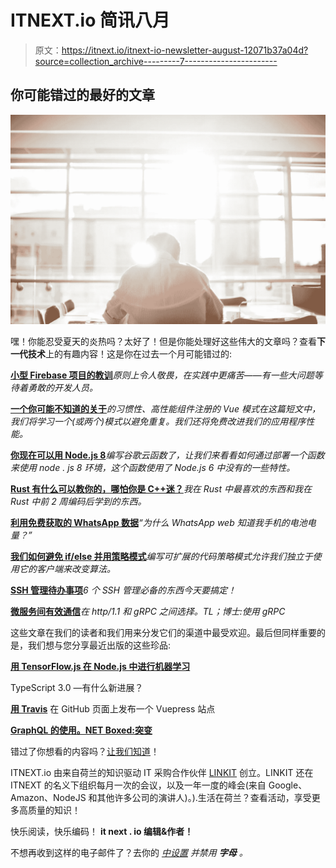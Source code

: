 # ITNEXT.io 简讯八月

> 原文：<https://itnext.io/itnext-io-newsletter-august-12071b37a04d?source=collection_archive---------7----------------------->

## 你可能错过的最好的文章

![](img/6b12ddd27a44a479666f437db979c2fa.png)

嘿！你能忍受夏天的炎热吗？太好了！但是你能处理好这些伟大的文章吗？查看**下一代技术**上的有趣内容！这是你在过去一个月可能错过的:

[**小型 Firebase 项目的教训**](/lessons-from-a-long-week-with-firebase-b433ce8ee49e)*原则上令人敬畏，在实践中更痛苦——有一些大问题等待着勇敢的开发人员。*

[**一个你可能不知道的关于**](/vue-a-pattern-for-idiomatic-performant-component-registration-you-might-not-know-about-9f3c091846f5)*的习惯性、高性能组件注册的 Vue 模式在这篇短文中，我们将学习一个(或两个)模式以避免重复。我们还将免费改进我们的应用程序性能。*

[**你现在可以用 Node.js 8**](/you-can-now-write-google-cloud-functions-with-node-js-8-bd066ea6d4f5)*编写谷歌云函数了，让我们来看看如何通过部署一个函数来使用 node . js 8 环境，这个函数使用了 Node.js 6 中没有的一些特性。*

[**Rust 有什么可以教你的，哪怕你是 C++迷？**](/what-rust-can-teach-you-even-if-you-are-a-c-fan-95efeceada73)*我在 Rust 中最喜欢的东西和我在 Rust 中前 2 周编码后学到的东西。*

[**利用免费获取的 WhatsApp 数据**](/exploiting-freely-accessible-whatsapp-data-or-why-does-whatsapp-know-my-battery-level-ddac224041b4)*“为什么 WhatsApp web 知道我手机的电池电量？”*

[**我们如何避免 if/else 并用策略模式**](/how-we-avoided-if-else-and-wrote-extendable-code-with-strategy-pattern-256e34b90caf)*编写可扩展的代码策略模式允许我们独立于使用它的客户端来改变算法。*

[**SSH 管理待办事项**](/the-ssh-management-to-dos-list-7c40421387e1)*6 个 SSH 管理必备的东西今天要搞定！*

[**微服务间有效通信**](/effectively-communicate-between-microservices-de7252ba2f3c)*在 http/1.1 和 gRPC 之间选择。TL；博士:使用 gRPC*

这些文章在我们的读者和我们用来分发它们的渠道中最受欢迎。最后但同样重要的是，我们想与您分享最近出版的这些珍品:

[**用 TensorFlow.js 在 Node.js 中进行机器学习**](/machine-learning-in-node-js-with-tensorflow-js-2588fc2d0cd0)

TypeScript 3.0 —有什么新进展？

[**用 Travis**](/publish-a-vuepress-site-on-github-pages-with-travis-82036243bf36) 在 GitHub 页面上发布一个 Vuepress 站点

[**GraphQL 的使用。NET Boxed:突变**](/graphql-using-net-boxed-mutations-cbc39190f6db)

错过了你想看的内容吗？[让我们知道](mailto:submit@itnext.io)！

ITNEXT.io 由来自荷兰的知识驱动 IT 采购合作伙伴 [LINKIT](https://www.linkit.nl/en?utm_source=newsletter&utm_medium=email&utm_campaign=second_newsletter) 创立。LINKIT 还在 ITNEXT 的名义下组织每月一次的会议，以及一年一度的峰会(来自 Google、Amazon、NodeJS 和其他许多公司的演讲人)。).生活在荷兰？查看活动，享受更多高质量的知识！

快乐阅读，快乐编码！
**it next . io 编辑&作者！**

不想再收到这样的电子邮件了？去你的 [*中设置*](https://medium.com/me/settings) *并禁用* ***字母*** *。*